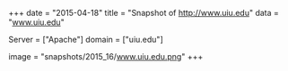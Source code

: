 
+++
date = "2015-04-18"
title = "Snapshot of http://www.uiu.edu"
data = "www.uiu.edu"

Server = ["Apache"]
domain = ["uiu.edu"]

  image = "snapshots/2015_16/www.uiu.edu.png"
+++
#
